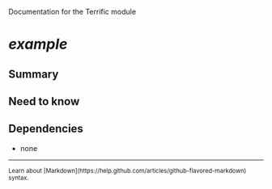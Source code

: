 Documentation for the Terrific module

# *example*


## Summary

## Need to know

## Dependencies

- none

---

<small>
	Learn about [Markdown](https://help.github.com/articles/github-flavored-markdown) syntax.
<small>